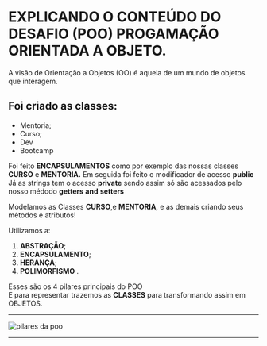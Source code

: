 # **EXPLICANDO O CONTEÚDO DO DESAFIO (POO) PROGAMAÇÃO ORIENTADA A OBJETO.**

A visão de Orientação a Objetos (OO) é aquela de um mundo de objetos que interagem.
## Foi criado as classes:
* Mentoria;
* Curso; 
* Dev
* Bootcamp

Foi feito **ENCAPSULAMENTOS** como por exemplo das  nossas classes **CURSO** e **MENTORIA.**
Em seguida foi feito o modificador de acesso  **public**
Já as strings tem o acesso **private** sendo assim só são acessados pelo nosso médodo **getters** **and** **setters**

Modelamos as Classes **CURSO**,e  **MENTORIA**, e as demais criando seus métodos e atributos!


Utilizamos a:
1. **ABSTRAÇÃO**;
2. **ENCAPSULAMENTO**;
3. **HERANÇA**;
4. **POLIMORFISMO** .

Esses são os 4 pilares principais do POO  
E para representar trazemos as **CLASSES** para transformando assim em OBJETOS. 

-----------------------------------------------------
![pilares da poo](https://www.google.com/url?sa=i&url=https%3A%2F%2Fmaterialpublic.imd.ufrn.br%2Fcurso%2Fdisciplina%2F5%2F76%2F1%2F3&psig=AOvVaw1oqkO60eSAKzSrzqfJ8-FU&ust=1674910431186000&source=images&cd=vfe&ved=0CBAQjRxqFwoTCIDbudzl5_wCFQAAAAAdAAAAABAE)


------------

